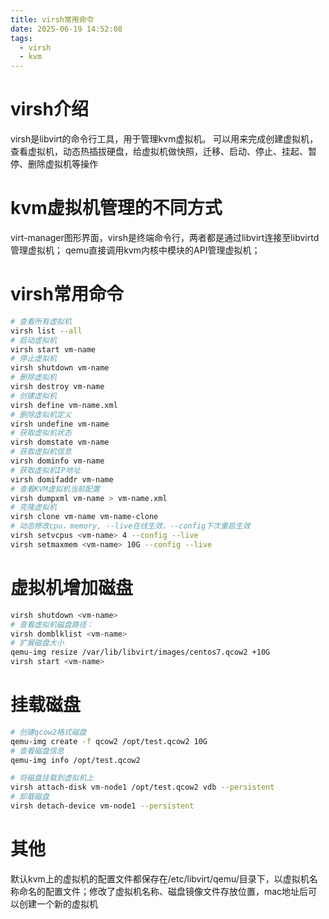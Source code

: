 ```yaml
---
title: virsh常用命令
date: 2025-06-19 14:52:08
tags:
  - virsh
  - kvm
---
```

# virsh介绍
virsh是libvirt的命令行工具，用于管理kvm虚拟机。
可以用来完成创建虚拟机，查看虚拟机，动态热插拔硬盘，给虚拟机做快照，迁移、启动、停止、挂起、暂停、删除虚拟机等操作
# kvm虚拟机管理的不同方式
virt-manager图形界面，virsh是终端命令行，两者都是通过libvirt连接至libvirtd管理虚拟机；
qemu直接调用kvm内核中模块的API管理虚拟机；
# virsh常用命令
```bash
# 查看所有虚拟机
virsh list --all
# 启动虚拟机
virsh start vm-name
# 停止虚拟机
virsh shutdown vm-name
# 删除虚拟机
virsh destroy vm-name
# 创建虚拟机
virsh define vm-name.xml
# 删除虚拟机定义
virsh undefine vm-name
# 获取虚拟机状态
virsh domstate vm-name
# 获取虚拟机信息
virsh dominfo vm-name
# 获取虚拟机IP地址
virsh domifaddr vm-name
# 查看KVM虚拟机当前配置
virsh dumpxml vm-name > vm-name.xml
# 克隆虚拟机
virsh clone vm-name vm-name-clone
# 动态修改cpu，memory, --live在线生效，--config下次重启生效
virsh setvcpus <vm-name> 4 --config --live
virsh setmaxmem <vm-name> 10G --config --live
```
# 虚拟机增加磁盘
```bash
virsh shutdown <vm-name>
# 查看虚拟机磁盘路径：
virsh domblklist <vm-name>
# 扩展磁盘大小
qemu-img resize /var/lib/libvirt/images/centos7.qcow2 +10G
virsh start <vm-name>
```
# 挂载磁盘
```bash
# 创建qcow2格式磁盘
qemu-img create -f qcow2 /opt/test.qcow2 10G
# 查看磁盘信息
qemu-img info /opt/test.qcow2 

# 将磁盘挂载到虚拟机上
virsh attach-disk vm-node1 /opt/test.qcow2 vdb --persistent
# 卸载磁盘
virsh detach-device vm-node1 --persistent
```
# 其他
默认kvm上的虚拟机的配置文件都保存在/etc/libvirt/qemu/目录下，以虚拟机名称命名的配置文件；修改了虚拟机名称、磁盘镜像文件存放位置，mac地址后可以创建一个新的虚拟机